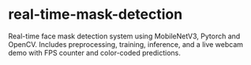 # real-time-mask-detection
Real-time face mask detection system using MobileNetV3, Pytorch and OpenCV. Includes preprocessing, training, inference, and a live webcam demo with FPS counter and color-coded predictions.
